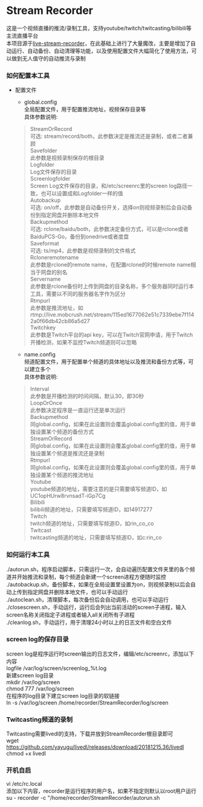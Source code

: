 # Stream Recorder  
这是一个视频直播的推流/录制工具，支持youtube/twitch/twitcasting/bilibili等主流直播平台  
本项目源于[live-stream-recorder](https://github.com/printempw/live-stream-recorder)，在此基础上进行了大量魔改，主要是增加了自动运行、自动备份、自动清理等功能，以及使用配置文件大幅简化了使用方法，可以做到无人值守的自动推流与录制

### 如何配置本工具
+ 配置文件
  + global.config  
  全局配置文件，用于配置推流地址，视频保存目录等  
  具体参数说明:  
  
  > StreamOrRecord  
  可选: stream/record/both，此参数决定是推流还是录制，或者二者兼顾  
  > Savefolder  
  此参数是视频录制保存的根目录  
  > Logfolder  
  Log文件保存的目录  
  > Screenlogfolder  
  Screen Log文件保存的目录，和/etc/screenrc里的screen log路径一致，也可以设置成和Logfolder一样的值    
  > Autobackup  
  可选: on/off，此参数是自动备份开关，选择on则视频录制后会自动备份到指定网盘并删除本地文件  
  > Backupmethod  
  可选: rclone/baidu/both，此参数决定备份方式，可以是rclone或者BaiduPCS-Go，备份到onedrive或者度盘  
  > Saveformat  
  可选: ts/mp4，此参数是视频录制的文件格式  
  > Rcloneremotename  
  此参数是rclone的remote name，在配置rclone的时候remote name相当于网盘的别名  
  > Servername  
  此参数是rclone备份时上传到网盘的目录名称，多个服务器同时运行本工具，需要以不同的服务器名字作为区分  
  > Rtmpurl  
  此参数是推流地址，如rtmp://live.mobcrush.net/stream/115ed1677062e51c7339ebe7f1142a0f66db42cb86a5d27  
  > Twitchkey  
  此参数是Twitch平台的api key，可以在Twitch官网申请，用于Twitch开播检测，如果不监控Twitch频道则可以忽略  
  
  + name.config  
  频道配置文件，用于配置单个频道的具体地址以及推流和备份方式等，可以建立多个  
  具体参数说明:  
  > Interval  
  此参数是开播检测的时间间隔，默认30，即30秒  
  > LoopOrOnce  
  此参数决定程序是一直运行还是单次运行  
  > Backupmethod  
  同global.config，如果在此设置则会覆盖global.config里的值，用于单独设置某个频道的备份方式  
  > StreamOrRecord  
  同global.config，如果在此设置则会覆盖global.config里的值，用于单独设置某个频道是推流还是录制  
  > Rtmpurl  
  同global.config，如果在此设置则会覆盖global.config里的值，用于单独设置某个频道的推流地址  
  > Youtube  
  youtube频道的地址，需要注意的是只需要填写频道ID，如UC1opHUrw8rvnsadT-iGp7Cg  
  > Bilibili  
  bilibili频道的地址，只需要填写频道ID，如14917277  
  > Twitch  
  twitch频道的地址，只需要填写频道ID，如rin_co_co  
  > Twitcast  
  twitcasting频道的地址，只需要填写频道ID，如c:rin_co  
  
### 如何运行本工具    
  ./autorun.sh，程序启动脚本，只需运行一次，会自动遍历配置文件夹里的各个频道并开始推流和录制，每个频道会新建一个screen进程方便随时监控  
  ./autobackup.sh，备份脚本，如果在全局设置里设置为on，则视频录制以后会自动上传到指定网盘并删除本地文件，也可以手动运行  
  ./autoclean.sh，清理脚本，每次备份后会自动调用，也可以手动运行  
  ./closescreen.sh，手动运行，运行后会列出当前活动的screen子进程，输入screen名称关闭指定子进程或者输入all关闭所有子进程  
  ./cleanlog.sh，手动运行，用于清理24小时以上的日志文件和空白文件  
  
### screen log的保存目录  
  screen log是程序运行时screen输出的日志文件，编辑/etc/screenrc，添加以下内容  
  logfile /var/log/screen/screenlog_%t.log  
  新建screen log目录  
  mkdir /var/log/screen  
  chmod 777 /var/log/screen  
  在程序的log目录下建立screen log目录的软链接  
  ln -s /var/log/screen /home/recorder/StreamRecorder/log/screen  

### Twitcasting频道的录制  
  Twitcasting需要livedl的支持，下载并放到StreamRecorder根目录即可  
  wget https://github.com/yayugu/livedl/releases/download/20181215.36/livedl  
  chmod +x livedl  
### 开机自启   
  vi /etc/rc.local  
  添加以下内容，recorder是运行程序的用户名，如果不指定则默认以root用户运行  
  su - recorder -c "/home/recorder/StreamRecorder/autorun.sh  
  
  
  
  
  
